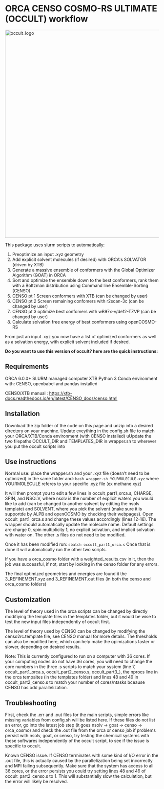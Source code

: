 # ORCA CENSO COSMO-RS ULTIMATE (OCCULT) workflow

<img width="667" height="680" alt="occult_logo" src="https://github.com/user-attachments/assets/9ff3ac33-593e-4375-a652-3d36cc16b7f9" />

This package uses slurm scripts to automatically:
1. Preoptimize an input .xyz geometry
2. Add explicit solvent molecules (if desired) with ORCA's SOLVATOR (driven by XTB)
3. Generate a massive ensemble of conformers with the Global Optimizer Algorithm (GOAT) in ORCA
4. Sort and optimize the ensemble down to the best conformers, rank them with a Boltzman distribution using Command line Ensemble-Sorting (CENSO)
5. CENSO pt 1 Screen conformers with XTB (can be changed by user)
6. CENSO pt 2 Screen remaining confomers with r2scan-3c (can be changed by user)
7. CENSO pt 3 optimize best confomers with wB97x-v/def2-TZVP (can be changed by user)
8. Calculate solvation free energy of best conformers using openCOSMO-RS

From just an input .xyz you now have a list of optimized conformers as well as a solvation energy, with explicit solvent included if desired.

**Do you want to use this version of occult? here are the quick instructions:**

## Requirements
ORCA 6.0.0+
SLURM managed computer
XTB 
Python 3 
Conda environment with: CENSO, openbabel and pandas installed

CENSO/XTB manual : https://xtb-docs.readthedocs.io/en/latest/CENSO_docs/censo.html

## Installation
Download the zip folder of the code on this page and unzip into a desired directory on your machine.
Update eveything in the config.sh file to match your ORCA/XTB/Conda environment (with CENSO installed)
uUpdate the two filepaths OCCULT_DIR and TEMPLATES_DIR in wrapper.sh to wherever you put the occult scripts into

## Use instructions
Normal use: place the wrapper.sh and your .xyz file (doesn't need to be optimized) in the same folder and:
`bash wrapper.sh YOURMOLECULE.xyz`
where YOURMOLECULE referes to your specific .xyz file (ex methane.xyz)

It will then prompt you to edit a few lines in occult_part1_orca.s, CHARGE, SPIN, and NSOLV, where nsolv is the number
of explicit waters you would like to add (can be changed to another solvent by editing the nsolv template) and SOLVENT, 
where you pick the solvent (make sure it is supportde by ALPB and openCOSMO by checking their webpages). Open occult_part1_orca.s
and change these values accordingly (lines 12-16). The wrapper should automatically update the molecule name. Default settings are charge 0,
spin multiplicity 1, no explicit solvation, and implicit solvation with water on. The other .s files do not need to be modified. 

Once it has been modified run: 
`sbatch occult_part1_orca.s`
Once that is done it will automatically run the other two scripts. 

If you have a orca_cosmo folder with a weighted_results.csv in it, then the job was successful, if not, start by looking in the censo folder for any errors.

The final optimized geometries and energies are found it the 3_REFINEMENT.xyz and 3_REFINEMENT.out files (in both the censo and orca_cosmo folders)

## Customization

The level of theory used in the orca scripts can be changed by directly modifiying the template files in the templates folder, but it would be wise to test the
new input files independently of occult first. 

The level of theory used by CENSO can be changed by modifying the censo2rc.template file, see CENSO manual for more details. The thresholds can also be modified here,
which can help make the opimizations faster or slower, depending on desired results. 

Note: This is currently configured to run on a computer with 36 cores. If your computing nodes do not have 36 cores, you will need to change the core numbers
in the three .s scripts to match your system (line 7, occult_part1_orca.s, occult_part2_censo.s, occult_part3_), the nprocs line in the orca tempaltes (in the templates folder) and lines 48 and 49 in occult_part2_censo.s to match your number of cores/ntasks bceause CENSO has odd parallelization.

## Troubleshooting

First, check the .err and .out files for the main scripts, simple errors like missing variables from config.sh will be listed here.
If these files do not list an error, go into the latest job step (it goes nsolv -> goat -> censo -> orca_cosmo) and check the .out file from the orca or censo job
if problems persist with nsolv, goat, or censo, try testing the chemical systems with these softwares independently of the occult script, 
to see if the issue is specific to occult.

Known CENSO issue. If CENSO terminates with some kind of I/O error in the .out file, this is actually caused by the parallelization being set incorrectly and MPI 
failing subsequently. Make sure that the system has access to all 36 cores, or the error persists you could try setting lines 48 and 49 of occult_part2_censo.s to 1. 
This will substantially slow the calculation, but the error will likely be resolved. 
